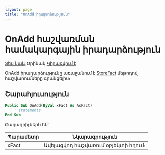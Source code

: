 ```yaml
---
layout: page
title: "OnAdd իրադարձություն"
---
```


# OnAdd հաշվառման համակարգային իրադարձություն

[Տես նաև](../scriptstproced.htmdml) Օրինակ [Կիրառվում է](../Defs/Accounting.md)

OnAdd իրադարձությունը առաջանում է [StoreFact](../Functions/ASDOC/StoreFact.md) մեթոդով հաշվառումները գրանցելիս։

##  Շարահյուսություն

``` vb
Public Sub OnAdd(ByVal xFact As AsFact)
    ' statements
End Sub
```

Բաղադրիչներն են՝

| Պարամետր | Նկարագրություն |
|--|--|
| xFact | Ավելացվող հաշվառում օբյեկտի հղում։ |
